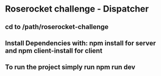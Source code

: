 # Roserocket challenge - Dispatcher

## cd to /path/roserocket-challenge

## Install Dependencies with: **npm install** for server and **npm client-install** for client

## To run the project simply run **npm run dev**

